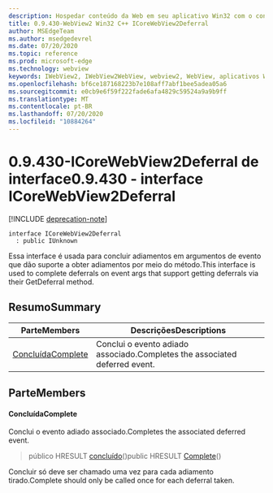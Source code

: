 ```yaml
---
description: Hospedar conteúdo da Web em seu aplicativo Win32 com o controle WebView2 do Microsoft Edge
title: 0.9.430-WebView2 Win32 C++ ICoreWebView2Deferral
author: MSEdgeTeam
ms.author: msedgedevrel
ms.date: 07/20/2020
ms.topic: reference
ms.prod: microsoft-edge
ms.technology: webview
keywords: IWebView2, IWebView2WebView, webview2, WebView, aplicativos Win32, Win32, Edge, ICoreWebView2, ICoreWebView2Host, controle do navegador, HTML Edge
ms.openlocfilehash: bf6ce187168223b7e108aff7abf1bee5adea05a6
ms.sourcegitcommit: e0cb9e6f59f222fade6afa4829c59524a9a9b9ff
ms.translationtype: MT
ms.contentlocale: pt-BR
ms.lasthandoff: 07/20/2020
ms.locfileid: "10884264"
---
```

# <span data-ttu-id="07db2-104">0.9.430-ICoreWebView2Deferral de interface</span><span class="sxs-lookup"><span data-stu-id="07db2-104">0.9.430 - interface ICoreWebView2Deferral</span></span> 

[!INCLUDE [deprecation-note](../../includes/deprecation-note.md)]

```
interface ICoreWebView2Deferral
  : public IUnknown
```

<span data-ttu-id="07db2-105">Essa interface é usada para concluir adiamentos em argumentos de evento que dão suporte a obter adiamentos por meio do método.</span><span class="sxs-lookup"><span data-stu-id="07db2-105">This interface is used to complete deferrals on event args that support getting deferrals via their GetDeferral method.</span></span>

## <span data-ttu-id="07db2-106">Resumo</span><span class="sxs-lookup"><span data-stu-id="07db2-106">Summary</span></span>

 <span data-ttu-id="07db2-107">Parte</span><span class="sxs-lookup"><span data-stu-id="07db2-107">Members</span></span>                        | <span data-ttu-id="07db2-108">Descrições</span><span class="sxs-lookup"><span data-stu-id="07db2-108">Descriptions</span></span>
--------------------------------|---------------------------------------------
[<span data-ttu-id="07db2-109">Concluída</span><span class="sxs-lookup"><span data-stu-id="07db2-109">Complete</span></span>](#complete) | <span data-ttu-id="07db2-110">Conclui o evento adiado associado.</span><span class="sxs-lookup"><span data-stu-id="07db2-110">Completes the associated deferred event.</span></span>

## <span data-ttu-id="07db2-111">Parte</span><span class="sxs-lookup"><span data-stu-id="07db2-111">Members</span></span>

#### <span data-ttu-id="07db2-112">Concluída</span><span class="sxs-lookup"><span data-stu-id="07db2-112">Complete</span></span> 

<span data-ttu-id="07db2-113">Conclui o evento adiado associado.</span><span class="sxs-lookup"><span data-stu-id="07db2-113">Completes the associated deferred event.</span></span>

> <span data-ttu-id="07db2-114">público HRESULT [concluído](#complete)()</span><span class="sxs-lookup"><span data-stu-id="07db2-114">public HRESULT [Complete](#complete)()</span></span>

<span data-ttu-id="07db2-115">Concluir só deve ser chamado uma vez para cada adiamento tirado.</span><span class="sxs-lookup"><span data-stu-id="07db2-115">Complete should only be called once for each deferral taken.</span></span>

